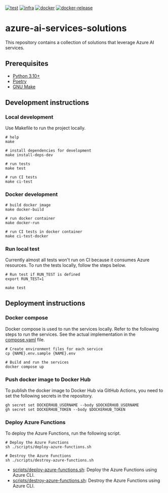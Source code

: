[![test](https://github.com/ks6088ts-labs/azure-ai-services-solutions/actions/workflows/test.yaml/badge.svg?branch=main)](https://github.com/ks6088ts-labs/azure-ai-services-solutions/actions/workflows/test.yaml?query=branch%3Amain)
[![infra](https://github.com/ks6088ts-labs/azure-ai-services-solutions/actions/workflows/infra.yaml/badge.svg?branch=main)](https://github.com/ks6088ts-labs/azure-ai-services-solutions/actions/workflows/infra.yaml?query=branch%3Amain)
[![docker](https://github.com/ks6088ts-labs/azure-ai-services-solutions/actions/workflows/docker.yaml/badge.svg?branch=main)](https://github.com/ks6088ts-labs/azure-ai-services-solutions/actions/workflows/docker.yaml?query=branch%3Amain)
[![docker-release](https://github.com/ks6088ts-labs/azure-ai-services-solutions/actions/workflows/docker-release.yaml/badge.svg)](https://github.com/ks6088ts-labs/azure-ai-services-solutions/actions/workflows/docker-release.yaml)

# azure-ai-services-solutions

This repository contains a collection of solutions that leverage Azure AI services.

## Prerequisites

- [Python 3.10+](https://www.python.org/downloads/)
- [Poetry](https://python-poetry.org/docs/#installation)
- [GNU Make](https://www.gnu.org/software/make/)

## Development instructions

### Local development

Use Makefile to run the project locally.

```shell
# help
make

# install dependencies for development
make install-deps-dev

# run tests
make test

# run CI tests
make ci-test
```

### Docker development

```shell
# build docker image
make docker-build

# run docker container
make docker-run

# run CI tests in docker container
make ci-test-docker
```

### Run local test

Currently almost all tests won't run on CI because it consumes Azure resources.
To run the tests locally, follow the steps below.

```shell
# Run test if RUN_TEST is defined
export RUN_TEST=1

make test
```

## Deployment instructions

### Docker compose

Docker compose is used to run the services locally.
Refer to the following steps to run the services.
See the actual implementation in the [compose.yaml](./compose.yaml) file.

```shell
# Create environment files for each service
cp {NAME}.env.sample {NAME}.env

# Build and run the services
docker compose up
```

### Push docker image to Docker Hub

To publish the docker image to Docker Hub via GitHub Actions, you need to set the following secrets in the repository.

```shell
gh secret set DOCKERHUB_USERNAME --body $DOCKERHUB_USERNAME
gh secret set DOCKERHUB_TOKEN --body $DOCKERHUB_TOKEN
```

### Deploy Azure Functions

To deploy the Azure Functions, run the following script.

```shell
# Deploy the Azure Functions
sh ./scripts/deploy-azure-functions.sh

# Destroy the Azure Functions
sh ./scripts/destroy-azure-functions.sh
```

- [scripts/deploy-azure-functions.sh](./scripts/deploy-azure-functions.sh): Deploy the Azure Functions using Azure CLI.
- [scripts/destroy-azure-functions.sh](./scripts/destroy-azure-functions.sh): Destroy the Azure Functions using Azure CLI.
